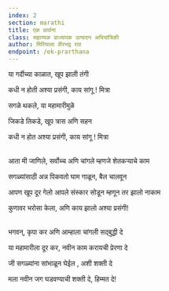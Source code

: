```yaml
---
index: 2
section: marathi
title: एक प्रार्थना
class: सहाय्यक प्राध्यापक उत्पादन अभियांत्रिकी
author: मिरियाला वीरभद्र राव
endpoint: /ek-prarthana
---
```


या गर्दीच्या काळात, खूप झाली तंगी

कधी न होती अश्या प्रसंगी, काय सांगू ! मित्रा

सगळे थकले, या महामारीमुळे

जिकडे तिकडे, खूप त्रास अणि सहन

कधी न होत अश्या प्रसंगी, काय सांगू ! मित्रा<br><br>

आता मी जाणिले, सर्वोच्च अणि चांगले म्हणजे शेतकर्‍याचे काम

सगळ्यांसाठी अन्न पिकवतो घाम गाळून, बैल चालवून

आपण खूप दूर गेलो आपले संस्कार सोडून म्हणून तर झालो नाकाम

कुणावर भरोसा केला, अणि काय झालो अश्या प्रसंगी!<br><br>

भगवन्, कृपा कर अणि आम्हाला चांगली सद्बुद्धी दे

या महामारीला दूर कर, नवीन काम करायची प्रेरणा दे

जी सगळ्यांना सांभाळून घेईल , अशी शक्ती दे

मला नवीन जग घडवण्याची शक्ती दे, हिम्मत दे!<br><br>
